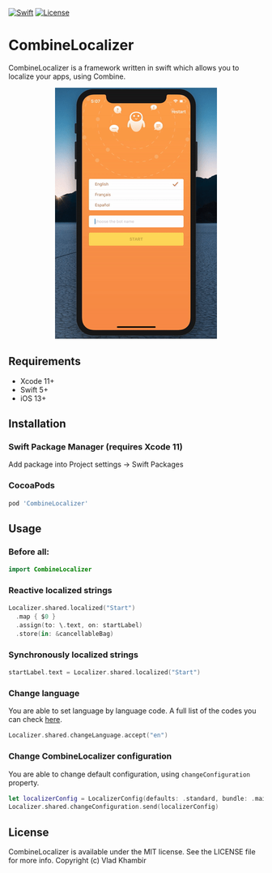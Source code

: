 [![Swift](https://img.shields.io/badge/swift-5-orange.svg)](https://github.com/RxSwiftCommunity/CombineLocalizer)
[![License](https://img.shields.io/badge/license-MIT-brightgreen.svg)](https://github.com/RxSwiftCommunity/CombineLocalizer/blob/master/LICENSE)

# CombineLocalizer

CombineLocalizer is a framework written in swift which allows you to localize your apps, using Combine. 

<p align="center"><img src="demo.gif" width="320" height="495" />

## Requirements

- Xcode 11+
- Swift 5+
- iOS 13+

## Installation

### Swift Package Manager (requires Xcode 11)

Add package into Project settings -> Swift Packages

### CocoaPods

```ruby
pod 'CombineLocalizer'
```

## Usage

### Before all:

```swift
import CombineLocalizer
```

### Reactive localized strings

```swift
Localizer.shared.localized("Start")
  .map { $0 }
  .assign(to: \.text, on: startLabel)
  .store(in: &cancellableBag)
```

### Synchronously localized strings

```swift
startLabel.text = Localizer.shared.localized("Start")
```

### Change language

You are able to set language by language code. 
A full list of the codes you can check [here](https://www.ibabbleon.com/iOS-Language-Codes-ISO-639.html).
```swift
Localizer.shared.changeLanguage.accept("en")
```

### Change CombineLocalizer configuration

You are able to change default configuration, using `changeConfiguration` property.

```swift
let localizerConfig = LocalizerConfig(defaults: .standard, bundle: .main, tableName: "Localizable")
Localizer.shared.changeConfiguration.send(localizerConfig)
```

## License

CombineLocalizer is available under the MIT license. See the LICENSE file for more info.
Copyright (c) Vlad Khambir
